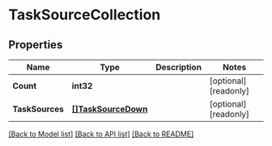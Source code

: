 # TaskSourceCollection

## Properties

Name | Type | Description | Notes
------------ | ------------- | ------------- | -------------
**Count** | **int32** |  | [optional] [readonly] 
**TaskSources** | [**[]TaskSourceDown**](task_source_down.md) |  | [optional] [readonly] 

[[Back to Model list]](../README.md#documentation-for-models) [[Back to API list]](../README.md#documentation-for-api-endpoints) [[Back to README]](../README.md)


